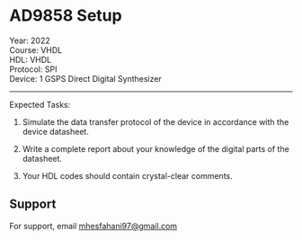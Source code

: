 # AD9858 Setup

Year: 2022  
Course: VHDL  
HDL: VHDL  
Protocol: SPI  
Device: 1 GSPS Direct Digital Synthesizer
****
Expected Tasks:

1. Simulate the data transfer protocol of the device in accordance with the device datasheet.
 
2. Write a complete report about your knowledge of the digital parts of the datasheet.

3. Your HDL codes should contain crystal-clear comments.
## Support

For support, email mhesfahani97@gmail.com
